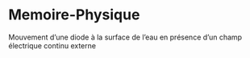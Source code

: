 # Memoire-Physique
Mouvement d’une diode à la surface de l’eau en présence d’un champ électrique continu externe
